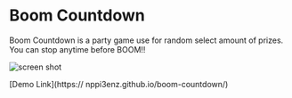 # Boom Countdown

Boom Countdown is a party game use for random select amount of prizes.
You can stop anytime before BOOM!!

![screen shot](https://github.com/nppi3enz/boom-countdown/blob/master/images/screenshot.png?raw=true)

[Demo Link](https:// nppi3enz.github.io/boom-countdown/)
